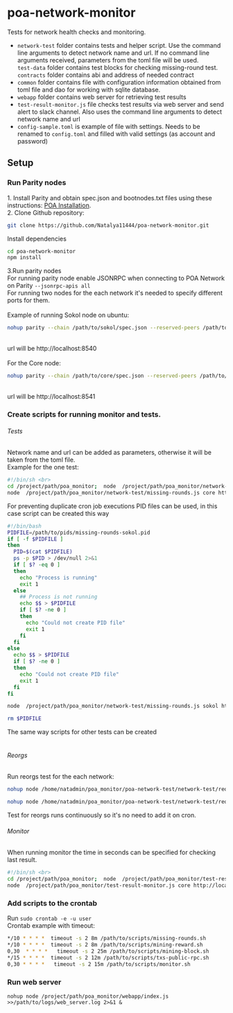 # poa-network-monitor

Tests for network health checks and monitoring.
<br>
<ul>
<li><code>network-test</code> folder contains tests and helper script. 
Use the command line arguments to detect network name and url. 
If no command line arguments received, parameters from the toml file will be used. <br>
<code>test-data</code> folder contains test blocks for checking missing-round test. <br>
<code>contracts</code> folder contains abi and address of needed contract
</li>
<li><code>common</code> folder contains file with configuration information obtained from toml file and dao 
for working with sqlite database.
</li>
<li><code>webapp</code> folder contains web server for retrieving test results
</li>
<li><code>test-result-monitor.js</code> file checks test results via web server and send alert to slack channel. 
Also uses the command line arguments to detect network name and url</li>
<li><code>config-sample.toml</code> is example of file with settings. Needs to be renamed to <code>config.toml</code> 
and filled with valid settings (as account and password)  </li>
</ul>
<h2>Setup</h2>

<h3>Run Parity nodes</h3>
1. Install Parity and obtain spec.json and bootnodes.txt files using these instructions: <a href="https://github.com/poanetwork/wiki/wiki/POA-Installation">POA Installation</a>.<br>
2. Clone Github repository:

```sh
git clone https://github.com/Natalya11444/poa-network-monitor.git
```
Install dependencies <br>

```sh
cd poa-network-monitor 
npm install
```
3.Run parity nodes <br>
For running parity node enable JSONRPC when connecting to POA Network on Parity <code>--jsonrpc-apis all</code><br>
For running two nodes for the each network it's needed to specify different ports for them. <br><br>
Example of running Sokol node on ubuntu:<br>

```sh
nohup parity --chain /path/to/sokol/spec.json --reserved-peers /path/to/sokol/bootnodes.txt --jsonrpc-apis all --port 30300 --jsonrpc-port 8540 --ws-port 8450 --ui-port 8180 --no-ipc > /path/to/logs/parity-sokol.log 2>&1 &
```

<br>url will be http://localhost:8540<br><br>
For the Core node:<br>

```sh
nohup parity --chain /path/to/core/spec.json --reserved-peers /path/to/core/bootnodes.txt --jsonrpc-apis all --port 30301 --jsonrpc-port 8541 --ws-port 8451 --ui-port 8181 --no-ipc > /path/to/logs/parity-core.log 2>&1 &
```

<br>url will be http://localhost:8541


<h3>Create scripts for running monitor and tests. </h3>
<h6>Tests</h6>
Network name and url can be added as parameters, otherwise it will be taken from the toml file. <br>
Example for the one test: <br>

```sh
#!/bin/sh <br>
cd /project/path/poa_monitor;  node  /project/path/poa_monitor/network-test/missing-rounds.js sokol http://localhost:8540 >> /path/to/logs/missing-rounds-sokol-log 2>&1;
node  /project/path/poa_monitor/network-test/missing-rounds.js core http://localhost:8541 >> /path/to/logs/missing-rounds-core-log 2>&1;
```
For preventing duplicate cron job executions PID files can be used, in this case script can be created this way

```sh
#!/bin/bash
PIDFILE=/path/to/pids/missing-rounds-sokol.pid
if [ -f $PIDFILE ]
then
  PID=$(cat $PIDFILE)
  ps -p $PID > /dev/null 2>&1
  if [ $? -eq 0 ]
  then
    echo "Process is running"
    exit 1
  else
    ## Process is not running
    echo $$ > $PIDFILE
    if [ $? -ne 0 ]
    then
      echo "Could not create PID file"
      exit 1
    fi
  fi
else
  echo $$ > $PIDFILE
  if [ $? -ne 0 ]
  then
    echo "Could not create PID file"
    exit 1
  fi
fi

node  /project/path/poa_monitor/network-test/missing-rounds.js sokol http://localhost:8540 >> /path/to/logs/missing-rounds-sokol-log 2>&1;

rm $PIDFILE
```

The same way scripts for other tests can be created <br><br>

<h6>Reorgs</h6>
Run reorgs test for the each network:

```sh
nohup node /home/natadmin/poa_monitor/poa-network-test/network-test/reorgs-check.js  core   ws://localhost:8451  >>reorgs_core.log 2>&1  &
```

```sh
nohup node /home/natadmin/poa_monitor/poa-network-test/network-test/reorgs-check.js  sokol   ws://localhost:8450  >>reorgs_sokol.log 2>&1  &
```
Test for reorgs runs continuously so it's no need to add it on cron.

<h6>Monitor</h6>
When running monitor the time in seconds can be specified for checking last result. <br>

```sh
#!/bin/sh <br>
cd /project/path/poa_monitor;  node  /project/path/poa_monitor/test-result-monitor.js sokol http://localhost:8540 2400 >>/path/to/logs/monitor-sokol-log 2>&1;
node  /project/path/poa_monitor/test-result-monitor.js core http://localhost:8541 2400 >>/path/to/logs/monitor-core-log 2>&1
```

<h3>Add scripts to the crontab </h3>
Run <code>sudo crontab -e -u user</code> <br>
Crontab example with timeout: 

```sh
*/10 * * * *  timeout -s 2 8m /path/to/scripts/missing-rounds.sh
*/10 * * * *  timeout -s 2 8m /path/to/scripts/mining-reward.sh
0,30  * * * *   timeout -s 2 25m /path/to/scripts/mining-block.sh
*/15 * * * *  timeout -s 2 12m /path/to/scripts/txs-public-rpc.sh
0,30 * * * *   timeout -s 2 15m /path/to/scripts/monitor.sh
```
<h3>Run web server </h3>
<code>nohup node /project/path/poa_monitor/webapp/index.js >>/path/to/logs/web_server.log 2>&1 & </code>